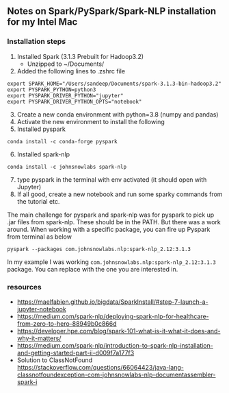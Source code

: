 ## Notes on Spark/PySpark/Spark-NLP installation for my Intel Mac

### Installation steps

1. Installed Spark (3.1.3 Prebuilt for Hadoop3.2)
   - Unzipped to ~/Documents/
2. Added the following lines to .zshrc file
```ksh
export SPARK_HOME="/Users/sandeep/Documents/spark-3.1.3-bin-hadoop3.2"
export PYSPARK_PYTHON=python3
export PYSPARK_DRIVER_PYTHON="jupyter"
export PYSPARK_DRIVER_PYTHON_OPTS="notebook"
```

3. Create a new conda environment with python=3.8 (numpy and pandas)
4. Activate the new environment to install the following
5. Installed pyspark 

```ksh 
conda install -c conda-forge pyspark
```
6. Installed  spark-nlp 
```ksh 
conda install -c johnsnowlabs spark-nlp
```
7. type pyspark in the terminal with env activated (it should open with Jupyter)
8. If all good, create a new notebook and run some sparky commands from the tutorial etc.

The main challenge for pyspark and spark-nlp was for pyspark to pick up .jar files from spark-nlp. These should be in the PATH. But there was a work around. When working with a specific package, you can fire up Pyspark from terminal as below

```ksh 
pyspark --packages com.johnsnowlabs.nlp:spark-nlp_2.12:3.1.3
```
In my example I was working  ```com.johnsnowlabs.nlp:spark-nlp_2.12:3.1.3```  package. You can replace with the one you are interested in.

### resources
- https://maelfabien.github.io/bigdata/SparkInstall/#step-7-launch-a-jupyter-notebook
- https://medium.com/spark-nlp/deploying-spark-nlp-for-healthcare-from-zero-to-hero-88949b0c866d
- https://developer.hpe.com/blog/spark-101-what-is-it-what-it-does-and-why-it-matters/
- https://medium.com/spark-nlp/introduction-to-spark-nlp-installation-and-getting-started-part-ii-d009f7a177f3
- Solution to ClassNotFound  https://stackoverflow.com/questions/66064423/java-lang-classnotfoundexception-com-johnsnowlabs-nlp-documentassembler-spark-i


